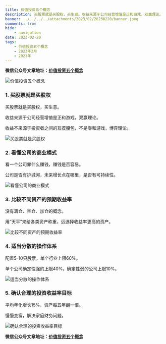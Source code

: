 ```yaml
---
title: 价值投资五个概念
description: 买股票就是买股权，买生意。收益来源于公司经营增值是正和游戏，双赢理论。收益不来源于投资者之间的互摸腰包，不是零和游戏，博弈理论。看懂公司的商业模式，看一个公司靠什么赚钱，赚钱是否容易。公司是否有护城河，未来增长点在哪里，是否有可持续性。比较不同资产的预期收益率，没有满仓、空仓、加仓的概念。用“天平”来给各类资产称重，远选择收益率更高的资产。
banner: ../../../../attachments/2023/02/20230220/banner.jpeg
comments: true
hide:
    - navigation
date: 2023-02-20
tags:
    - 价值投资五个概念
    - 2023年2月
    - 2023年
---
```


__微信公众号文章地址：[价值投资五个概念](https://mp.weixin.qq.com/s/QsxrFfsJQil4x8AzXPkqtw)__

![价值投资五个概念](../../../attachments/2023/02/20230220/1.png)

### 1. 买股票就是买股权

买股票就是买股权，买生意。

收益来源于公司经营增值是正和游戏，双赢理论。

收益不来源于投资者之间的互摸腰包，不是零和游戏，博弈理论。

![买股票就是买股权](../../../attachments/2023/02/20230220/2.png)

### 2. 看懂公司的商业模式

看一个公司靠什么赚钱，赚钱是否容易。

公司是否有护城河，未来增长点在哪里，是否有可持续性。

![看懂公司的商业模式](../../../attachments/2023/02/20230220/3.png)

### 3. 比较不同资产的预期收益率

没有满仓、空仓、加仓的概念。

用“天平”来给各类资产称重，远选择收益率更高的资产。

![比较不同资产的预期收益率](../../../attachments/2023/02/20230220/4.png)

### 4. 适当分散的操作体系

配置5-10只股票，单个行业上限60%。

单个公司确定性强的上限40%，确定性弱的公司上限10%。

![适当分散的操作体系](../../../attachments/2023/02/20230220/5.png)

### 5. 确认合理的投资收益率目标

平均年化增长15%，资产每五年翻一倍。

慢慢变富，解决家庭财务问题。

![确认合理的投资收益率目标](../../../attachments/2023/02/20230220/6.png)

__微信公众号文章地址：[价值投资五个概念](https://mp.weixin.qq.com/s/QsxrFfsJQil4x8AzXPkqtw)__